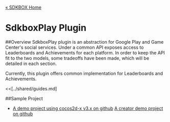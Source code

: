 [&#171; SDKBOX Home](http://sdkbox.com)

<h1>SdkboxPlay Plugin</h1>

##Overview
SdkboxPlay plugin is an abstraction for Google Play and Game Center's social services. Under a common API exposes access to Leaderboards and Achievements for each platform.
In order to keep the API fit to the two models, some tradeoffs have been made, which will be detailed in each section.

Currently, this plugin offers common implementation for Leaderboards and Achievements.

<<[../shared/guides.md]

##Sample Project

* [A demo project using cocos2d-x v3.x on github](https://github.com/sdkbox/sdkbox-sample-sdkboxplay)
[A creator demo project on github](https://github.com/sdkbox/sdkbox-sample-ccc200/tree/sdkboxplay)
